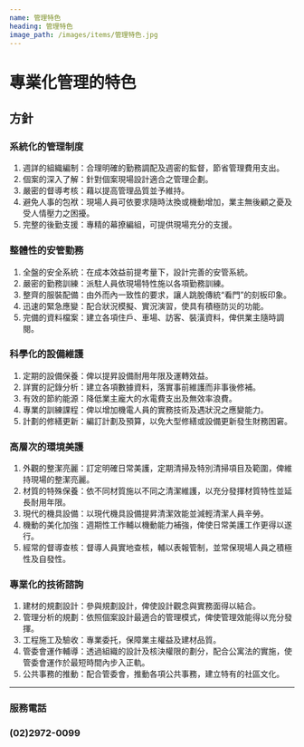 ```yaml
---
name: 管理特色
heading: 管理特色
image_path: /images/items/管理特色.jpg
---
```

# 專業化管理的特色

## 方針

### 系統化的管理制度
1. 週詳的組織編制：合理明確的勤務調配及週密的監督，節省管理費用支出。
2. 個案的深入了解：針對個案現場設計適合之管理企劃。
3. 嚴密的督導考核：藉以提高管理品質並予維持。
4. 避免人事的包袱：現場人員可依要求隨時汰換或機動增加，業主無後顧之憂及受人情壓力之困擾。
5. 完整的後勤支援：專精的幕撩編組，可提供現場充分的支援。

### 整體性的安管勤務
1. 全盤的安全系統：在成本效益前提考量下，設計完善的安管系統。
2. 嚴密的勤務訓練：派駐人員依現場特性施以各項勤務訓練。
3. 整齊的服裝配備：由外而內一致性的要求，讓人跳脫傳統“看門”的刻板印象。
4. 迅速的緊急應變：配合狀況模擬、實況演習，使具有積極防災的功能。
5. 完備的資料檔案：建立各項住戶、車場、訪客、裝潢資料，俾供業主隨時調閱。

### 科學化的設備維護
1. 定期的設備保養：俾以提昇設備耐用年限及運轉效益。
2. 詳實的記錄分析：建立各項數據資料，落實事前維護而非事後修補。
3. 有效的節約能源：降低業主龐大的水電費支出及無效率浪費。
4. 專業的訓練課程：俾以增加機電人員的實務技術及遇狀況之應變能力。
5. 計劃的修繕更新：編訂計劃及預算，以免大型修繕或設備更新發生財務困窘。

### 高層次的環境美護
1. 外觀的整潔亮麗：訂定明確日常美護，定期清掃及特別清掃項目及範圍，俾維持現場的整潔亮麗。
2. 材質的特殊保養：依不同材質施以不同之清潔維護，以充分發揮材質特性並延長耐用年限。
3. 現代的機具設備：以現代機具設備提昇清潔效能並減輕清潔人員辛勞。
4. 機動的美化加強：週期性工作輔以機動能力補強，俾使日常美護工作更得以遂行。
5. 經常的督導查核：督導人員實地查核，輔以表報管制，並常保現場人員之積極性及自發性。

### 專業化的技術諮詢
1. 建材的規劃設計：參與規劃設計，俾使設計觀念與實務面得以結合。
2. 管理分析的規劃：依照個案設計最適合的管理模式，俾使管理效能得以充分發揮。
3. 工程施工及驗收：專業委托，保障業主權益及建材品質。
4. 管委會運作輔導：透過組織的設計及核決權限的劃分，配合公寓法的實施，使管委會運作於最短時間內步入正軌。
5. 公共事務的推動：配合管委會，推動各項公共事務，建立特有的社區文化。

---

### 服務電話
### (02)2972-0099
